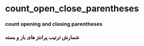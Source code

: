 # count_open_close_parentheses
### count opening and closing parentheses
### شمارش ترتیب پرانتز های باز و بسته
